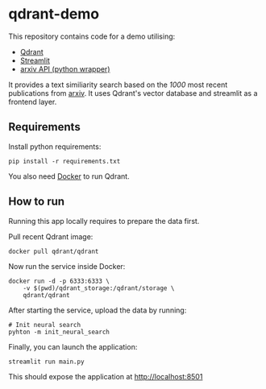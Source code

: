 # qdrant-demo


This repository contains code for a demo utilising:

- [Qdrant](https://tech.qdrant/) 
- [Streamlit](https://streamlit.io)
- [arxiv API (python wrapper)](https://pypi.org/project/arxiv/)

It provides a text similiarity search based on the *1000* most recent publications from [arxiv](https://arxiv.org). It uses Qdrant's vector database and streamlit as a frontend layer. 

## Requirements


Install python requirements:

```
pip install -r requirements.txt
```

You also need [Docker](https://docs.docker.com/get-docker/) to run Qdrant. 


## How to run


Running this app locally requires to prepare the data first. 

Pull recent Qdrant image:

```
docker pull qdrant/qdrant
```

Now run the service inside Docker:

```
docker run -d -p 6333:6333 \
    -v $(pwd)/qdrant_storage:/qdrant/storage \
    qdrant/qdrant
```

After starting the service, upload the data by running: 

```
# Init neural search
pyhton -m init_neural_search
```

Finally, you can launch the application:

```
streamlit run main.py
```

This should expose the application at [http://localhost:8501](http://localhost:8501)
